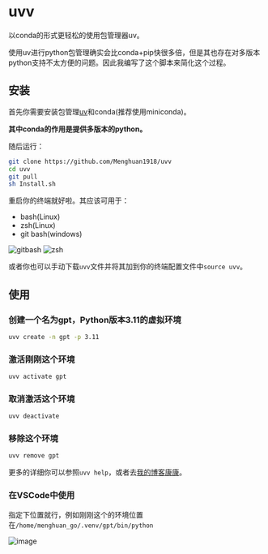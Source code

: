 # uvv
以conda的形式更轻松的使用包管理器uv。

使用uv进行python包管理确实会比conda+pip快很多倍，但是其也存在对多版本python支持不太方便的问题。因此我编写了这个脚本来简化这个过程。

## 安装
首先你需要安装包管理[uv](https://github.com/astral-sh/uv)和conda(推荐使用miniconda)。

**其中conda的作用是提供多版本的python。**

随后运行：

```bash
git clone https://github.com/Menghuan1918/uvv
cd uvv
git pull
sh Install.sh
```

重启你的终端就好啦。其应该可用于：
- bash(Linux)
- zsh(Linux)
- git bash(windows)

<span><img src="https://github.com/Menghuan1918/uvv/assets/122662527/6139326f-690d-4f3f-9916-efa737041df6" alt="gitbash"> <img src="https://github.com/Menghuan1918/uvv/assets/122662527/c7d203aa-5f11-4907-a5cb-7158f2da7a3e" alt="zsh"> </span>

或者你也可以手动下载`uvv`文件并将其加到你的终端配置文件中`source uvv`。
## 使用

### 创建一个名为gpt，Python版本3.11的虚拟环境
```bash
uvv create -n gpt -p 3.11
```
### 激活刚刚这个环境
```bash
uvv activate gpt
```
### 取消激活这个环境
```bash
uvv deactivate
```
### 移除这个环境
```bash
uvv remove gpt
```

更多的详细你可以参照`uvv help`，或者去[我的博客康康](https://blog.menghuan1918.com/posts/UV_python_packge_manage.html)。

### 在VSCode中使用

指定下位置就行，例如刚刚这个的环境位置在`/home/menghuan_go/.venv/gpt/bin/python`


![image](https://github.com/Menghuan1918/uvv/assets/122662527/242145a8-d19b-4445-b5a4-f2ded74d4c34)
